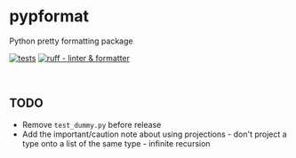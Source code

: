 # pypformat

Python pretty formatting package

[![tests](https://github.com/SpectraL519/pypformat/actions/workflows/tests.yaml/badge.svg)](https://github.com/SpectraL519/pypformat/actions/workflows/tests)
[![ruff - linter & formatter](https://github.com/SpectraL519/pypformat/actions/workflows/ruff.yaml/badge.svg)](https://github.com/SpectraL519/pypformat/actions/workflows/ruff)

<br />

## TODO

- Remove `test_dummy.py` before release
- Add the important/caution note about using projections - don't project a type onto a list of the same type - infinite recursion
